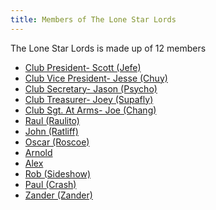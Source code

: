 ```yaml
---
title: Members of The Lone Star Lords
---
```

The Lone Star Lords is made up of 12 members

* [Club President- Scott (Jefe)](Club%20President-%20Scott%20(Jefe).md)
* [Club Vice President- Jesse (Chuy)](Club%20Vice%20President-%20Jesse%20(Chuy).md)
* [Club Secretary- Jason (Psycho)](Club%20Secretary-%20Jason%20(Psycho).md)
* [Club Treasurer- Joey (Supafly)](Club%20Treasurer-%20Joey%20(Supafly).md)
* [Club Sgt. At Arms- Joe (Chang)](Club%20Sgt.%20At%20Arms-%20Joe%20(Chang).md)
* [Raul (Raulito)](Raul%20(Raulito).md)
* [John (Ratliff)](John%20(Ratliff).md)
* [Oscar (Roscoe)](Oscar%20(Roscoe).md)
* [Arnold](Arnold.md)
* [Alex](Alex.md)
* [Rob (Sideshow)](Rob%20(Sideshow).md)
* [Paul (Crash)](Paul%20(Crash).md)
* [Zander (Zander)](Zander%20(Zander).md)
